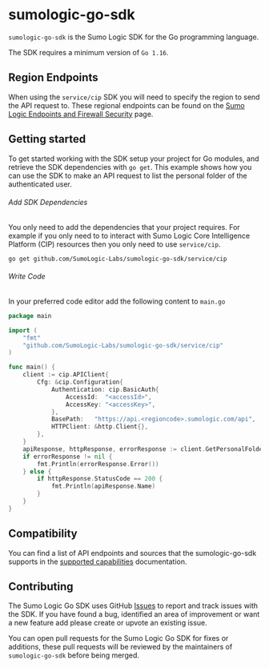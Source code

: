 # sumologic-go-sdk

`sumologic-go-sdk` is the Sumo Logic SDK for the Go programming language.

The SDK requires a minimum version of `Go 1.16`.

## Region Endpoints

When using the `service/cip` SDK you will need to specify the region to send the API request to. These regional endpoints can 
be found on the [Sumo Logic Endpoints and Firewall Security](https://help.sumologic.com/APIs/General-API-Information/Sumo-Logic-Endpoints-and-Firewall-Security) page.

## Getting started

To get started working with the SDK setup your project for Go modules, and retrieve the SDK dependencies
with `go get`. This example shows how you can use the SDK to make an API request to list the personal folder of the authenticated user.

###### Add SDK Dependencies

You only need to add the dependencies that your project requires. For example if you only need to to interact with Sumo Logic 
Core Intelligence Platform (CIP) resources then you only need to use `service/cip`.

```
go get github.com/SumoLogic-Labs/sumologic-go-sdk/service/cip
```

###### Write Code

In your preferred code editor add the following content to `main.go`

```go
package main

import (
	"fmt"
	"github.com/SumoLogic-Labs/sumologic-go-sdk/service/cip"
)

func main() {
	client := cip.APIClient{
		Cfg: &cip.Configuration{
			Authentication: cip.BasicAuth{
				AccessId:  "<accessId>",
				AccessKey: "<accessKey>",
			},
			BasePath:   "https://api.<regioncode>.sumologic.com/api",
			HTTPClient: &http.Client{},
		},
	}
	apiResponse, httpResponse, errorResponse := client.GetPersonalFolder()
	if errorResponse != nil {
		fmt.Println(errorResponse.Error())
	} else {
		if httpResponse.StatusCode == 200 {
			fmt.Println(apiResponse.Name)
        }
    }
}
```
## Compatibility

You can find a list of API endpoints and sources that the sumologic-go-sdk supports in the [supported capabilities](COMPATIBILITY.md) documentation.

## Contributing

The Sumo Logic Go SDK uses GitHub [Issues](https://github.com/SumoLogic-Labs/sumologic-go-sdk/issues) to report and track 
issues with the SDK. If you have found a bug, identified an area of improvement or want a new feature add please create or 
upvote an existing issue.

You can open pull requests for the Sumo Logic Go SDK for fixes or additions, these pull requests will be reviewed by the maintainers
of `sumologic-go-sdk` before being merged.
